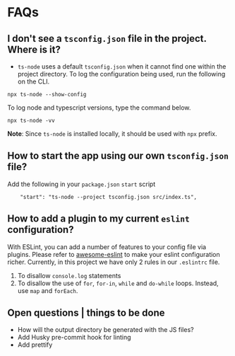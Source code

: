 

# FAQs

## I don't see a `tsconfig.json` file in the project. Where is it?
- `ts-node` uses a default `tsconfig.json` when it cannot find one within the project directory. 
  To log the configuration being used, run the following on the CLI.

```shell
npx ts-node --show-config
```

To log node and typescript versions, type the command below.
```shell
npx ts-node -vv
```
**Note**: Since `ts-node` is installed locally, it should be used with `npx` prefix.

## How to start the app using our own `tsconfig.json` file?

Add the following in your `package.json` `start` script
```shell
    "start": "ts-node --project tsconfig.json src/index.ts",
```

## How to add a plugin to my current `eslint` configuration?
With ESLint, you can add a number of features to your config file via plugins. Please refer to [awesome-eslint](https://github.com/dustinspecker/awesome-eslint) to make your eslint configuration richer.
Currently, in this project we have only 2 rules in our `.eslintrc` file. 

1) To disallow `console.log` statements
2) To disallow the use of `for`, `for-in`, `while` and `do-while` loops. Instead, use `map` and `forEach`.

## Open questions | things to be done
- How will the output directory be generated with the JS files?
- Add Husky pre-commit hook for linting
- Add prettify


